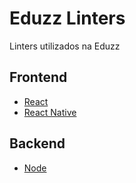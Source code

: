 # Eduzz Linters

Linters utilizados na Eduzz

## Frontend

* [React](./frontend/react/README.md)
* [React Native](./frontend/react-native/README.md)

## Backend

* [Node](./backend/node/README.md)
